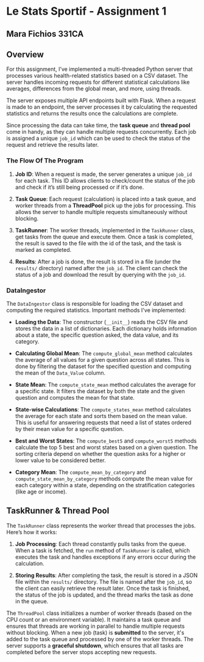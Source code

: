 # Le Stats Sportif - Assignment 1
## Mara Fichios 331CA

## Overview

For this assignment, I’ve implemented a multi-threaded Python server that processes various health-related statistics based on a CSV dataset. The server handles incoming requests for different statistical calculations like averages, differences from the global mean, and more, using threads.

The server exposes multiple API endpoints built with Flask. When a request is made to an endpoint, the server processes it by calculating the requested statistics and returns the results once the calculations are complete. 

Since processing the data can take time, the **task queue** and **thread pool** come in handy, as they can handle multiple requests concurrently. Each job is assigned a unique `job_id` which can be used to check the status of the request and retrieve the results later.

### The Flow Of The Program

1. **Job ID**: When a request is made, the server generates a unique `job_id` for each task. This ID allows clients to check/count the status of the job and check if it’s still being processed or if it’s done.

2. **Task Queue**: Each request (calculation) is placed into a task queue, and worker threads from a **ThreadPool** pick up the jobs for processing. This allows the server to handle multiple requests simultaneously without blocking.

3. **TaskRunner**: The worker threads, implemented in the `TaskRunner` class, get tasks from the queue and execute them. Once a task is completed, the result is saved to the file with the id of the task, and the task is marked as completed.

4. **Results**: After a job is done, the result is stored in a file (under the `results/` directory) named after the `job_id`. The client can check the status of a job and download the result by querying with the `job_id`.


### DataIngestor

The `DataIngestor` class is responsible for loading the CSV dataset and computing the required statistics. Important methods I've implemented:

- **Loading the Data**: The constructor (`__init__`) reads the CSV file and stores the data in a list of dictionaries. Each dictionary holds information about a state, the specific question asked, the data value, and its category.

- **Calculating Global Mean**: The `compute_global_mean` method calculates the average of all values for a given question across all states. This is done by filtering the dataset for the specified question and computing the mean of the `Data_Value` column.

- **State Mean**: The `compute_state_mean` method calculates the average for a specific state. It filters the dataset by both the state and the given question and computes the mean for that state.

- **State-wise Calculations**: The `compute_states_mean` method calculates the average for each state and sorts them based on the mean value. This is useful for answering requests that need a list of states ordered by their mean value for a specific question.

- **Best and Worst States**: The `compute_best5` and `compute_worst5` methods calculate the top 5 best and worst states based on a given question. The sorting criteria depend on whether the question asks for a higher or lower value to be considered better.

- **Category Mean**: The `compute_mean_by_category` and `compute_state_mean_by_category` methods compute the mean value for each category within a state, depending on the stratification categories (like age or income).


## TaskRunner & Thread Pool

The `TaskRunner` class represents the worker thread that processes the jobs. Here’s how it works:

1. **Job Processing**: Each thread constantly pulls tasks from the queue. When a task is fetched, the `run` method of `TaskRunner` is called, which executes the task and handles exceptions if any errors occur during the calculation.

2. **Storing Results**: After completing the task, the result is stored in a JSON file within the `results/` directory. The file is named after the `job_id`, so the client can easily retrieve the result later. Once the task is finished, the status of the job is updated, and the thread marks the task as done in the queue.

The `ThreadPool` class initializes a number of worker threads (based on the CPU count or an environment variable). It maintains a task queue and ensures that threads are working in parallel to handle multiple requests without blocking. When a new job (task) is **submitted** to the server, it's added to the task queue and processed by one of the worker threads. The server supports a **graceful shutdown**, which ensures that all tasks are completed before the server stops accepting new requests.




